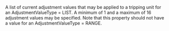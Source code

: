A list of current adjustment values that may be applied to a tripping unit for an AdjustmentValueType = LIST. A minimum of 1 and a maximum of 16 adjustment values may be specified. Note that this property should not have a value for an  AdjustmentValueType = RANGE.
